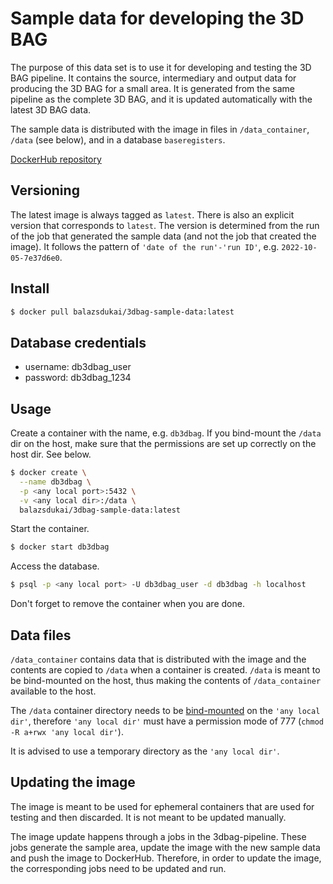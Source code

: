 # Sample data for developing the 3D BAG

The purpose of this data set is to use it for developing and testing the 3D BAG 
pipeline. It contains the source, intermediary and output data for producing the 3D BAG 
for a small area.
It is generated from the same pipeline as the complete 3D BAG, and it is updated 
automatically with the latest 3D BAG data.

The sample data is distributed with the image in files in `/data_container`, `/data` 
(see below), and in a database `baseregisters`.

[DockerHub repository](https://hub.docker.com/r/balazsdukai/3dbag-sample-data)

## Versioning

The latest image is always tagged as `latest`.
There is also an explicit version that corresponds to `latest`.
The version is determined from the run of the job that generated the sample data (and not the job that created the image). 
It follows the pattern of `'date of the run'-'run ID'`, e.g. `2022-10-05-7e37d6e0`.

## Install

```sh
$ docker pull balazsdukai/3dbag-sample-data:latest
```

## Database credentials

+ username: db3dbag_user
+ password: db3dbag_1234

## Usage

Create a container with the name, e.g. `db3dbag`.
If you bind-mount the `/data` dir on the host, make sure that the permissions are set 
up correctly on the host dir. See below.

```sh
$ docker create \
  --name db3dbag \
  -p <any local port>:5432 \
  -v <any local dir>:/data \
  balazsdukai/3dbag-sample-data:latest
```

Start the container.

```sh
$ docker start db3dbag
```

Access the database.

```sh
$ psql -p <any local port> -U db3dbag_user -d db3dbag -h localhost
```

Don't forget to remove the container when you are done.

## Data files

`/data_container` contains data that is distributed with the image and the contents are
copied to `/data` when a container is created. 
`/data` is meant to be bind-mounted on the host, thus making the contents of 
`/data_container` available to the host.

The `/data` container directory needs to be 
[bind-mounted](https://docs.docker.com/storage/bind-mounts/) 
on the `'any local dir'`, therefore `'any local dir'` must have a permission
mode of 777 (`chmod -R a+rwx 'any local dir'`).

It is advised to use a temporary directory as the `'any local dir'`.

## Updating the image

The image is meant to be used for ephemeral containers that are used for testing and 
then discarded. It is not meant to be updated manually.

The image update happens through a jobs in the 3dbag-pipeline. 
These jobs generate the sample area, update the image with the new sample data and push the image to DockerHub.
Therefore, in order to update the image, the corresponding jobs need to be updated and run.
